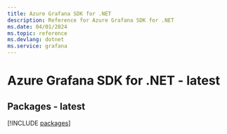 ```yaml
---
title: Azure Grafana SDK for .NET
description: Reference for Azure Grafana SDK for .NET
ms.date: 04/01/2024
ms.topic: reference
ms.devlang: dotnet
ms.service: grafana
---
```

# Azure Grafana SDK for .NET - latest
## Packages - latest
[!INCLUDE [packages](grafana-index.md)]